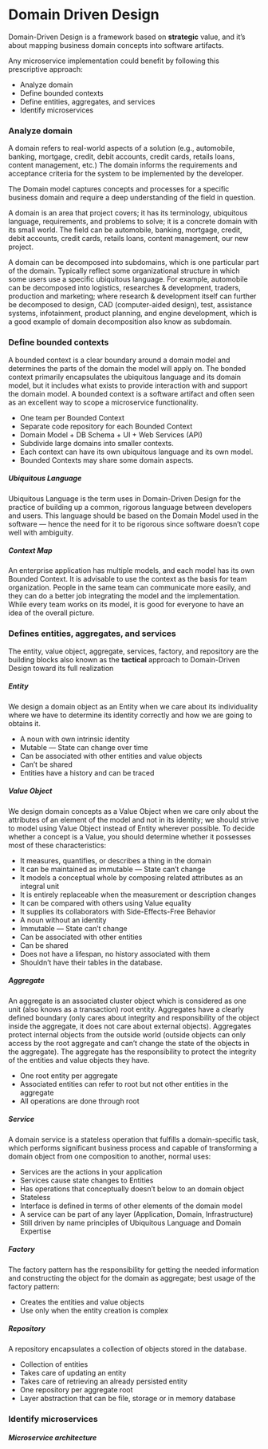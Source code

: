 # Domain Driven Design

Domain-Driven Design is a framework based on **strategic** value, and it’s about mapping business domain concepts into software artifacts.

Any microservice implementation could benefit by following this prescriptive approach:

-   Analyze domain
-   Define bounded contexts
-   Define entities, aggregates, and services
-   Identify microservices

### Analyze domain
A domain refers to real-world aspects of a solution (e.g., automobile, banking, mortgage, credit, debit accounts, credit cards, retails loans, content management, etc.) The domain informs the requirements and acceptance criteria for the system to be implemented by the developer.

The Domain model captures concepts and processes for a specific business domain and require a deep understanding of the field in question. 

A domain is an area that project covers; it has its terminology, ubiquitous language, requirements, and problems to solve; it is a concrete domain with its small world. The field can be automobile, banking, mortgage, credit, debit accounts, credit cards, retails loans, content management, our new project.

A domain can be decomposed into subdomains, which is one particular part of the domain. Typically reflect some organizational structure in which some users use a specific ubiquitous language. For example, automobile can be decomposed into logistics, researches & development, traders, production and marketing; where research & development itself can further be decomposed to design, CAD (computer-aided design), test, assistance systems, infotainment, product planning, and engine development, which is a good example of domain decomposition also know as subdomain.

### Define bounded contexts

A bounded context is a clear boundary around a domain model and determines the parts of the domain the model will apply on. The bonded context primarily encapsulates the ubiquitous language and its domain model, but it includes what exists to provide interaction with and support the domain model. A bounded context is a software artifact and often seen as an excellent way to scope a microservice functionality.

-   One team per Bounded Context
-   Separate code repository for each Bounded Context
-   Domain Model + DB Schema + UI + Web Services (API)
-   Subdivide large domains into smaller contexts.
-   Each context can have its own ubiquitous language and its own model.
-   Bounded Contexts may share some domain aspects.

##### Ubiquitous Language

Ubiquitous Language  is the term uses in Domain-Driven Design for the practice of building up a common, rigorous language between developers and users. This language should be based on the Domain Model used in the software — hence the need for it to be rigorous since software doesn’t cope well with ambiguity.

##### Context Map

An enterprise application has multiple models, and each model has its own Bounded Context. It is advisable to use the context as the basis for team organization. People in the same team can communicate more easily, and they can do a better job integrating the model and the implementation. While every team works on its model, it is good for everyone to have an idea of the overall picture.

### Defines entities, aggregates, and services

The entity, value object, aggregate, services, factory, and repository are the building blocks also known as the **tactical** approach to Domain-Driven Design toward its full realization

##### Entity

We design a domain object as an Entity when we care about its individuality where we have to determine its identity correctly and how we are going to obtains it.

-   A noun with own intrinsic identity
-   Mutable — State can change over time
-   Can be associated with other entities and value objects
-   Can’t be shared
-   Entities have a history and can be traced

##### Value Object

We design domain concepts as a Value Object when we care only about the attributes of an element of the model and not in its identity; we should strive to model using Value Object instead of Entity wherever possible. To decide whether a concept is a Value, you should determine whether it possesses most of these characteristics:

-   It measures, quantifies, or describes a thing in the domain
-   It can be maintained as immutable — State can’t change
-   It models a conceptual whole by composing related attributes as an integral unit
-   It is entirely replaceable when the measurement or description changes
-   It can be compared with others using Value equality
-   It supplies its collaborators with Side-Effects-Free Behavior
-   A noun without an identity
-   Immutable — State can’t change
-   Can be associated with other entities
-   Can be shared
-   Does not have a lifespan, no history associated with them
-   Shouldn’t have their tables in the database.

##### Aggregate

An aggregate is an associated cluster object which is considered as one unit (also knows as a transaction) root entity. Aggregates have a clearly defined boundary (only cares about integrity and responsibility of the object inside the aggregate, it does not care about external objects). Aggregates protect internal objects from the outside world (outside objects can only access by the root aggregate and can’t change the state of the objects in the aggregate). The aggregate has the responsibility to protect the integrity of the entities and value objects they have.

-   One root entity per aggregate
-   Associated entities can refer to root but not other entities in the aggregate
-   All operations are done through root

##### Service

A domain service is a stateless operation that fulfills a domain-specific task, which performs significant business process and capable of transforming a domain object from one composition to another, normal uses:

-   Services are the actions in your application
-   Services cause state changes to Entities
-   Has operations that conceptually doesn’t below to an domain object
-   Stateless
-   Interface is defined in terms of other elements of the domain model
-   A service can be part of any layer (Application, Domain, Infrastructure)
-   Still driven by name principles of Ubiquitous Language and Domain Expertise

##### Factory

The factory pattern has the responsibility for getting the needed information and constructing the object for the domain as aggregate; best usage of the factory pattern:

-   Creates the entities and value objects
-   Use only when the entity creation is complex

##### Repository

A repository encapsulates a collection of objects stored in the database.

-   Collection of entities
-   Takes care of updating an entity
-   Takes care of retrieving an already persisted entity
-   One repository per aggregate root
-   Layer abstraction that can be file, storage or in memory database

### Identify microservices

##### Microservice architecture





